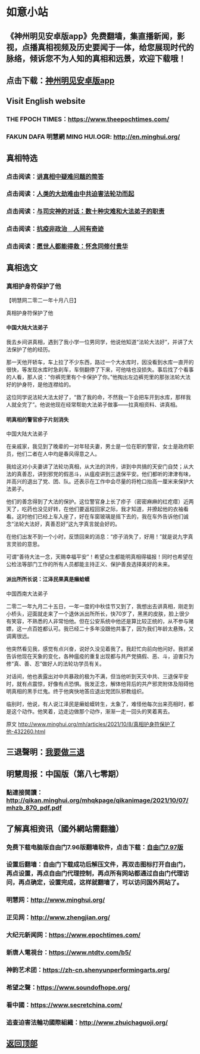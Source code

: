 # 如意小站

## 《神州明见安卓版app》免费翻墙，集直播新闻，影视，点播真相视频及历史要闻于一体，给您展现时代的脉络，倾诉您不为人知的真相和远景，欢迎下载哦！

## 点击下载：[神州明见安卓版app](https://github.com/pinhe91/tuiguang/files/7240768/_5.1.zip)

## Visit English website

### THE FPOCH TIMES：https://www.theepochtimes.com/

### FAKUN DAFA 明慧網 MING HUI.OGR: http://en.minghui.org/

## 真相特选

### 点击阅读：[讲真相中疑难问题的简答](https://github.com/pinhe91/jcxw3/tree/main)

### 点击阅读：[人类的大劫难由中共迫害法轮功而起](https://github.com/pinhe91/jcxw4/tree/main) 

### 点击阅读：[与司灾神的对话：数十种灾难和大法弟子的职责](https://github.com/pinhe91/jcxw1/tree/main) 

### 点击阅读：[抗疫非政治　人间有奇迹](https://github.com/pinhe91/jcxw2/tree/main) 

### 点击阅读：[愿世人都能得救：怀念同修付贵华](https://github.com/pinhe91/jcxw5/tree/main)

## 真相选文

### 真相护身符保护了他

【明慧网二零二一年十月八日】

真相护身符保护了他

#### 中国大陆大法弟子

我去乡间讲真相，遇到了我小学一位男同学，他说他知道“法轮大法好”，并讲了大法保护了他的经历。

那一天他开轿车，车上拉了不少东西，路过一个大水库时，因没看到水库一直开的很快，等发现水库时急刹车，车侧翻停了下来，可他啥也没损失。事后找了个看事的人看，那人说：“你裤兜里有个卡保护了你。”他掏出左边裤兜里的那张法轮大法好的护身符，是他连襟给的。

这位同学说法轮大法太好了，“救了我的命，不然我一下会把车开到水库，那样我人就全完了”。他说他现在经常帮助大法弟子做事——拉真相资料、讲真相。

#### 明真相的警官疹子片刻消失

中国大陆大法弟子

在亲戚家，我见到了晚辈的一对年轻夫妻，男士是一位在职的警官，女士是政府职员，他们二者在人中均是春风得意之人。

我给这对小夫妻讲了法轮功真相，从大法的洪传，讲到中共搞的天安门自焚；从大法的真善忍，讲到邪党的假恶斗，从瘟疫讲到三退保平安。他们都听的津津有味，并高兴的退出了党、团、队。还表示在工作中会尽量的将枪口抬高一厘米来保护大法弟子。

他们的善念得到了大法的保护。这位警官身上长了疹子（密密麻麻的红疙瘩）近两天了，吃药也没见好转，在他们要返程回家之际，我才知道，并撩起他的衣袖看看。这时他们已经上车入座了，好在车窗玻璃是摇下去的，我在车外告诉他们诚念“法轮大法好，真善忍好”这九字真言就会好的。

在他们出发不到一个小时，反馈回来的消息：“疹子消失了，好用！”就是说九字真言灵验的意思。

可谓“善待大法一念，天赐幸福平安”！希望众生都能明真相得福报！同时也希望在公检法等部门工作的所有人员都能主持正义、保护善良选择美好的未来。

#### 派出所所长说：江泽民果真是癞蛤蟆

中国西南大法弟子

二零二一年九月二十五日，一年一度的中秋佳节又到了，我想出去讲真相，刚走到小桥头，迎面就走来了一个退休派出所所长，快70岁了，黑黑的皮肤，脸上很少有笑容，不熟悉的人非常怕他。但在公安系统中他还是算比较正统的，从不参与赌嫖，这一点百姓都认可。我已经二十多年没跟他共事了，因为我们年龄太悬殊，又调离很远。

他突然看见我，感觉有点兴奋，说好久没见着我了。我赶忙向前向他问好。我抓紧告诉他现在天象的变化，各种瘟疫的重复出现都与共产党搞假、恶、斗，迫害只为修“真、善、忍”做好人的法轮功学员有关。

对话间，他也表露出对中共暴政的极为不满，但当他听到天灭中共、三退保平安时，就有点震惊，好像有点恐惧。我发正念，解体他背后的共产邪灵附体及阻碍他明真相的黑手烂鬼。终于他爽快地答应退出党团队邪教组织。

临别时，他说，有人说江泽民是癞蛤蟆转生，太象了，难怪他每次出来亮相时，都是这个动作。他笑着，边走边做那个动作，渐渐一走一回头的笑着离去。

原文 http://www.minghui.org/mh/articles/2021/10/8/真相护身符保护了他-432260.html

## 三退聲明：[我要做三退](http://tuidang.ddns.net/)

## 明慧周报：中国版（第八七零期）

### 點連接閱讀：http://qikan.minghui.org/mhqkpage/qikanimage/2021/10/07/mhzb_870_pdf.pdf

## 了解真相资讯（國外網站需翻牆）

### 免费下载电脑版自由门7.96版翻墙软件，点击下载：[自由门7.97版](https://github.com/pinhe91/tuiguang/files/6839679/fg797r.zip)

### 设置后翻墙：自由门下载成功后解压文件，再双击图标打开自由门，再点设置，再点自由门代理控制，再点所有网站都通过自由门代理访问，再点确定，设置完成，这样就翻墙了，可以访问国外网站了。

### 明慧网：http://www.minghui.org/

### 正见网：http://www.zhengjian.org/

### 大纪元新闻网：https://www.epochtimes.com/

### 新唐人電視台：https://www.ntdtv.com/b5/

### 神韵艺术团：https://zh-cn.shenyunperformingarts.org/

### 希望之聲：https://www.soundofhope.org/

### 看中國：https://www.secretchina.com/

### 追查迫害法輪功國際組織：http://www.zhuichaguoji.org/

## [返回顶部](https://git.io/Js3EY)
